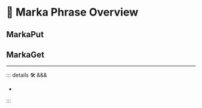 
# 🔷 <move>Marka Phrase Overview</move>

## MarkaPut

>

## MarkaGet

>

---

<!-- =================================================== -->
<!-- =================================================== -->
<!-- =================================================== -->
<!-- =================================================== -->
<!-- =================================================== -->
::: details 🛠 <dev>&&&</dev>

-

:::
